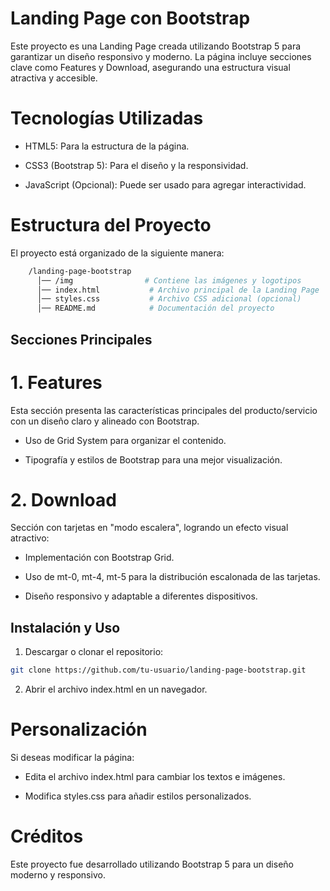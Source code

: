 # Landing Page con Bootstrap

Este proyecto es una Landing Page creada utilizando Bootstrap 5 para garantizar un diseño responsivo y moderno. La página incluye secciones clave como Features y Download, asegurando una estructura visual atractiva y accesible.

# Tecnologías Utilizadas

* HTML5: Para la estructura de la página.

* CSS3 (Bootstrap 5): Para el diseño y la responsividad.

* JavaScript (Opcional): Puede ser usado para agregar interactividad.

# Estructura del Proyecto

El proyecto está organizado de la siguiente manera:

```bash
    /landing-page-bootstrap
      │── /img                # Contiene las imágenes y logotipos
      │── index.html           # Archivo principal de la Landing Page
      │── styles.css           # Archivo CSS adicional (opcional)
      │── README.md            # Documentación del proyecto
```

## Secciones Principales

# 1. Features

Esta sección presenta las características principales del producto/servicio con un diseño claro y alineado con Bootstrap.

* Uso de Grid System para organizar el contenido.

* Tipografía y estilos de Bootstrap para una mejor visualización.

# 2. Download

Sección con tarjetas en "modo escalera", logrando un efecto visual atractivo:

* Implementación con Bootstrap Grid.

* Uso de mt-0, mt-4, mt-5 para la distribución escalonada de las tarjetas.

* Diseño responsivo y adaptable a diferentes dispositivos.

## Instalación y Uso

1. Descargar o clonar el repositorio:
```bash
git clone https://github.com/tu-usuario/landing-page-bootstrap.git
```

2. Abrir el archivo index.html en un navegador.

# Personalización

  Si deseas modificar la página:
  
  * Edita el archivo index.html para cambiar los textos e imágenes.
  
  * Modifica styles.css para añadir estilos personalizados.

# Créditos

Este proyecto fue desarrollado utilizando Bootstrap 5 para un diseño moderno y responsivo.
